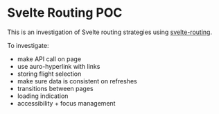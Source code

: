 # Svelte Routing POC

This is an investigation of Svelte routing strategies using [svelte-routing](https://github.com/EmilTholin/svelte-routing).

To investigate:

-   make API call on page
-   use auro-hyperlink with links
-   storing flight selection
-   make sure data is consistent on refreshes
-   transitions between pages
-   loading indication
-   accessibility + focus management
